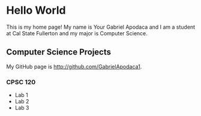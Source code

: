 # Hello World

This is my home page! My name is Your Gabriel Apodaca and I am a student at Cal State Fullerton and my major
is Computer Science.

## Computer Science Projects

My GitHub page is http://github.com/GabrielApodaca1.

### CPSC 120

* Lab 1
* Lab 2
* Lab 3